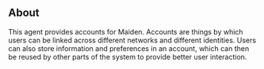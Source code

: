## About
This agent provides accounts for Maiden. Accounts are things by which users can be linked across different networks and different identities. Users can also store information and preferences in an account, which can then be reused by other parts of the system to provide better user interaction.
